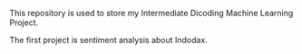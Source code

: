 This repository is used to store my Intermediate Dicoding Machine Learning Project.

The first project is sentiment analysis about Indodax.
